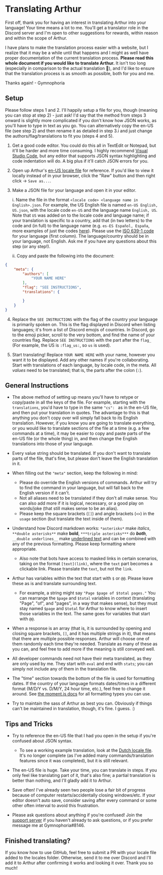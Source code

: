 # Translating Arthur

First off, thank you for having an interest in translating Arthur into your language! Your time means a lot to me. You'll get a translator role in the Discord server and I'm open to other suggestions for rewards, within reason and within the scope of Arthur.

I have plans to make the translation process easier with a website, but I realize that it may be a while until that happens and I might as well have proper documentation of the current translation process. **Please read this whole document if you would like to translate Arthur.** It isn't too long (especially in comparison to the actual translation :eyes:), and I'd like to ensure that the translation process is as smooth as possible, both for you and me.

Thanks again!
 \- Gymnophoria

## Setup

Please follow steps 1 and 2. I'll happily setup a file for you, though (meaning you can stop at step 2) - just ask! I'd say that the method from steps 3 onward is slightly more complicated if you don't know how JSON works, as you'll have to type in text as you go. You can alternatively copy the en-US file (see step 2) and then rename it as detailed in step 3.i and just change the authors/flag/translations to fit you (steps 4 and 5).

1. Get a good code editor. You could do this all in TextEdit or Notepad, but it'll be harder and more time consuming. I highly recommend [Visual Studio Code](https://code.visualstudio.com/Download), but any editor that supports JSON syntax highlighting and code indentation will do. A big plus if it'll catch JSON errors for you.

2. Open up Arthur's [en-US locale file](https://github.com/Gymnophoria/Arthur/blob/master/locales/en-US%20English%2C%20US.json) for reference. If you'd like to view it locally instead of in your browser, click the "Raw" button and then right click -> `Save as...`.

3. Make a JSON file for your language and open it in your editor.

    i. Name the file in the format `<locale code> <language name in English>.json`. For example, the US English file is named `en-US English, US.json`, with the locale code `en-US` and the language name `English, US`. Note that `US` was added on to the locale code and language name; if your translation is specific to a country, add that (in two letters) to the code and (in full) to the language name (e.g. `es-ES Español, España`, more examples of just the codes [here](https://www.ge.com/digital/documentation/predix-services/c_custom_locale_support.html)). Please use the [ISO 639-1 code](https://en.wikipedia.org/wiki/List_of_ISO_639-1_codes) for your language (first column). The language/country should be in your language, not English. Ask me if you have any questions about this step (or any step!).

    ii. Copy and paste the following into the document:
```JSON
{
	"meta": {
		"authors": [
			"YOUR NAME HERE"
		],
		"flag": "SEE INSTRUCTIONS",
		"translations": {

		}
	}
}
```

4. Replace the `SEE INSTRUCTIONS` with the flag of the country your language is primarily spoken on. This is the flag displayed in Discord when listing languages; it's from a list of Discord emojis of countries. In Discord, go to the emoji picker, scroll to the very bottom, and find the name of your countries flag. Replace `SEE INSTRUCTIONS` with the part after the `flag_` (For example, the US is `:flag_us:`, so `us` is used).

5. Start translating! Replace `YOUR NAME HERE` with your name, however you want it to be displayed. Add any other names if you're collaborating. Start with translations of each language, by locale code, in the meta. All *values* need to be translated; that is, the parts after the colon (`:`).

## General Instructions

 - The above method of setting up means you'll have to retype or copy/paste in all the keys of the file. For example, starting with the `translations`, you'd have to type in the same `"cs": ` as in the en-US file, and then put your translation in quotes. The advantage to this is that anything you don't copy over will simply fall back to its English translation. However, if you know you are going to translate everything, or you would like to translate sections of the file at a time (e.g. a few commands at a time), it may be easier to copy and paste parts of the en-US file (or the whole thing) in, and then change the English translations into those of your language.

- Every value string should be translated. If you don't want to translate parts of the file, that's fine, but please don't leave the English translation in it.

- When filling out the `"meta"` section, keep the following in mind:
   - Please do override the English versions of commands. Arthur will try to find the command in your language, but will fall back to the English version if it can't.
   - Not all aliases need to be translated if they don't all make sense. You can also add more if it is logical, necessary, or a good play on words/joke (that still makes sense to be an alias).
   - Please keep the square brackets (`[]`) and angle brackets (`<>`) in the `usage` section (but translate the text inside of them).

- Understand how Discord markdown works: `*asterisks*` make *italics*, `**double asterisks**` make **bold**, `***triple asterisks***` do ***both***, `__double underlines__` make <ins>underlined text</ins> and can be combined with any of the previous formatting. Please keep formatting where appropriate.
   - Also note that bots have access to masked links in certain scenarios, taking on the format `[text](link)`, where the `text` part becomes a clickable link. Please translate the `text`, but not the `link`.

- Arthur has variables within the text that start with `$` or `@@`. Please leave these as is and translate surrounding text.
   - For example, a string might say `"Page $page of $total pages."` You can rearrange the `$page` and `$total` variables in context (translating "Page", "of", and "pages", in a way that makes sense), but they must stay named `$page` and `$total` for Arthur to know where to insert those variables in the text. The same goes for variables that start with `@@`.

- When a response is an array (that is, it is surrounded by opening and closing square brackets, `[]`, and it has multiple strings in it), that means that there are multiple possible responses. Arthur will choose one of them randomly each time they're needed. Translate as many of these as you can, and feel free to add more if the meaning is still conveyed well.

- All developer commands need not have their meta translated, as they are only used by me. They start with `eval` and end with `stats`; you can simply not include any of them in the translation file.

- The "time" section towards the bottom of the file is used for formatting dates. If the country of your language formats dates/times in a different format (M/D/Y vs. D/M/Y, 24 hour time, etc.), feel free to change it around. See [the moment.js docs](https://momentjs.com/docs/#/displaying/) for all formatting types you can use.

- Try to maintain the sass of Arthur as best you can. Obviously if things can't be maintained in translation, though, it's fine. I guess. :)

## Tips and Tricks

 - Try to reference the en-US file that I had you open in the setup if you're confused about JSON syntax.
   - To see a working example translation, look at the [Dutch locale file](https://github.com/Gymnophoria/Arthur/blob/master/locales/nl%20Nederlands.json). It's no longer complete (as I've added many commands/translation features since it was completed), but it is still relevant.

- The en-US file is huge. Take your time, you can translate in steps. If you only feel like translating part of it, that's also fine; a partial translation is better than nothing, and I'll gladly add it to Arthur.

- Save often! I've already seen two people lose a fair bit of progress because of computer restarts/accidentally closing windows/etc. If your editor doesn't auto save, consider saving after every command or some other often interval to avoid this frustration.

- Please ask questions about anything if you're confused! Join the [support server](https://discord.gg/2SDdyF7) if you haven't already to ask questions, or if you prefer message me at Gymnophoria#8146.

 ## Finished translating?

 If you know how to use GitHub, feel free to submit a PR with your locale file added to the locales folder. Otherwise, send it to me over Discord and I'll add it to Arthur after confirming it works and looking it over. Thank you so much!
